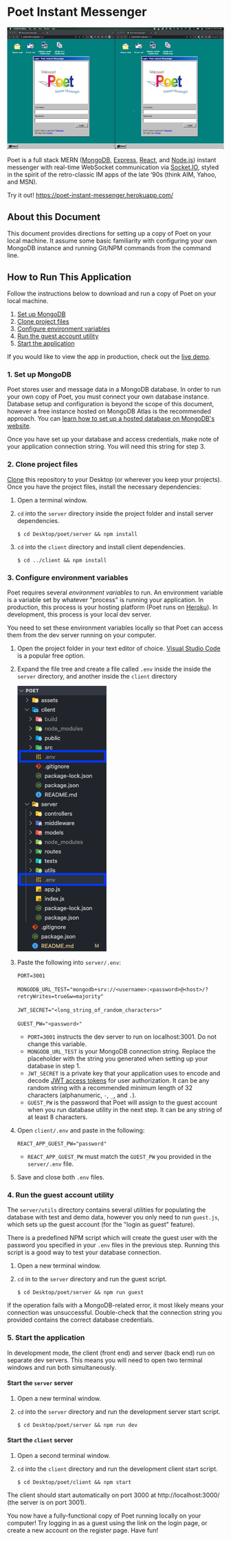 # Poet Instant Messenger

![Poet Demo GIF](./assets/poet-demo.gif)

Poet is a full stack MERN ([MongoDB](https://www.mongodb.com/),
[Express](https://expressjs.com/), [React](https://reactjs.org/), and
[Node.js](https://nodejs.org/en/)) instant messenger with real-time WebSocket
communication via [Socket.IO](https://socket.io/), styled in the spirit of the
retro-classic IM apps of the late ‘90s (think AIM, Yahoo, and MSN).

Try it out! https://poet-instant-messenger.herokuapp.com/

## About this Document

This document provides directions for setting up a copy of Poet on your local
machine. It assume some basic familiarity with configuring your own MongoDB
instance and running Git/NPM commands from the command line.

## How to Run This Application

Follow the instructions below to download and run a copy of Poet on your local
machine.

1. [Set up MongoDB](#1-set-up-mongodb)
2. [Clone project files](#2-clone-project-files)
3. [Configure environment variables](#3-configure-environment-variables)
4. [Run the guest account utility](#4-run-the-guest-account-utility)
5. [Start the application](#5-start-the-application)

If you would like to view the app in production, check out the
[live demo](https://poet-instant-messenger.herokuapp.com/).

### 1. Set up MongoDB

Poet stores user and message data in a MongoDB database. In order to run your
own copy of Poet, you must connect your own database instance. Database setup
and configuration is beyond the scope of this document, however a free instance
hosted on MongoDB Atlas is the recommended approach. You can
[learn how to set up a hosted database on MongoDB's website](https://www.mongodb.com/basics/mongodb-atlas-tutorial).

Once you have set up your database and access credentials, make note of your
application connection string. You will need this string for step 3.

### 2. Clone project files

[Clone](https://docs.github.com/en/repositories/creating-and-managing-repositories/cloning-a-repository)
this repository to your Desktop (or wherever you keep your projects). Once you
have the project files, install the necessary dependencies:

1.  Open a terminal window.
2.  `cd` into the `server` directory inside the project folder and install
    server dependencies.

    ```console
    $ cd Desktop/poet/server && npm install
    ```

3.  `cd` into the `client` directory and install client dependencies.

    ```console
    $ cd ../client && npm install
    ```

### 3. Configure environment variables

Poet requires several _environment variables_ to run. An environment variable is
a variable set by whatever "process" is running your application. In production,
this process is your hosting platform (Poet runs on
[Heroku](https://www.heroku.com/)). In development, this process is your local
dev server.

You need to set these environment variables locally so that Poet can access them
from the dev server running on your computer.

1.  Open the project folder in your text editor of choice.
    [Visual Studio Code](https://code.visualstudio.com/) is a popular free
    option.

2.  Expand the file tree and create a file called `.env` inside the inside the
    `server` directory, and another inside the `client` directory

    ![env files](./assets/env-files.png)

3.  Paste the following into `server/.env`:

    ```
    PORT=3001

    MONGODB_URL_TEST="mongodb+srv://<username>:<password>@<host>/?retryWrites=true&w=majority"

    JWT_SECRET="<long_string_of_random_characters>"

    GUEST_PW="<password>"
    ```

    - `PORT=3001` instructs the dev server to run on localhost:3001. Do not
      change this variable.
    - `MONGODB_URL_TEST` is your MongoDB connection string. Replace the
      placeholder with the string you generated when setting up your database in
      step 1.
    - `JWT_SECRET` is a private key that your application uses to encode and
      decode [JWT access tokens](https://jwt.io/) for user authorization. It can
      be any random string with a recommended minimum length of 32 characters
      (alphanumeric, `-`, `_`, and `.`).
    - `GUEST_PW` is the password that Poet will assign to the guest account when
      you run database utility in the next step. It can be any string of at
      least 8 characters.

4.  Open `client/.env` and paste in the following:

        REACT_APP_GUEST_PW="password"

    - `REACT_APP_GUEST_PW` must match the `GUEST_PW` you provided in the
      `server/.env` file.

5.  Save and close both `.env` files.

### 4. Run the guest account utility

The `server/utils` directory contains several utilities for populating the
database with test and demo data, however you only need to run `guest.js`, which
sets up the guest account (for the "login as guest" feature).

There is a predefined NPM script which will create the guest user with the
password you specified in your `.env` files in the previous step. Running this
script is a good way to test your database connection.

1. Open a new terminal window.
2. `cd` in to the `server` directory and run the guest script.

   ```console
   $ cd Desktop/poet/server && npm run guest
   ```

If the operation fails with a MongoDB-related error, it most likely means your
connection was unsuccessful. Double-check that the connection string you
provided contains the correct database credentials.

### 5. Start the application

In development mode, the client (front end) and server (back end) run on
separate dev servers. This means you will need to open two terminal windows and
run both simultaneously.

#### Start the `server` server

1. Open a new terminal window.
2. `cd` into the `server` directory and run the development server start script.

   ```console
   $ cd Desktop/poet/server && npm run dev
   ```

#### Start the `client` server

1. Open a second terminal window.
2. `cd` into the `client` directory and run the development client start script.

   ```console
   $ cd Desktop/poet/client && npm start
   ```

The client should start automatically on port 3000 at http://localhost:3000/
(the server is on port 3001).

You now have a fully-functional copy of Poet running locally on your computer!
Try logging in as a guest using the link on the login page, or create a new
account on the register page. Have fun!
